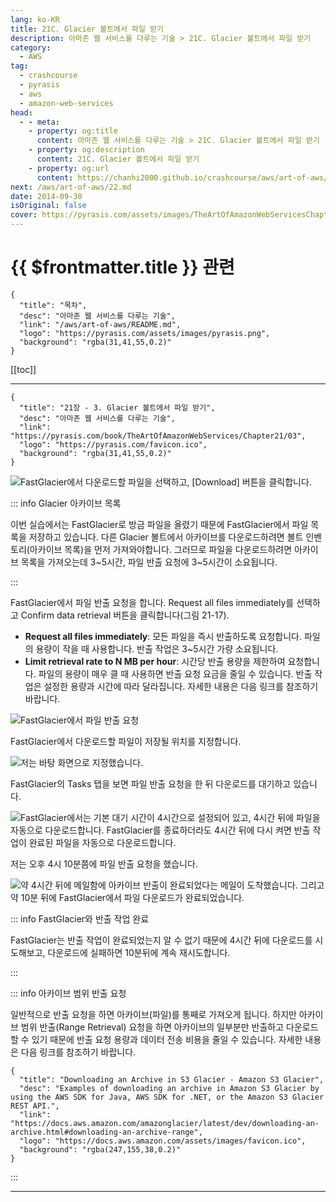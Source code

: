 ```yaml
---
lang: ko-KR
title: 21C. Glacier 볼트에서 파일 받기
description: 아마존 웹 서비스를 다루는 기술 > 21C. Glacier 볼트에서 파일 받기
category:
  - AWS
tag: 
  - crashcourse
  - pyrasis
  - aws 
  - amazon-web-services
head:
  - - meta:
    - property: og:title
      content: 아마존 웹 서비스를 다루는 기술 > 21C. Glacier 볼트에서 파일 받기
    - property: og:description
      content: 21C. Glacier 볼트에서 파일 받기
    - property: og:url
      content: https://chanhi2000.github.io/crashcourse/aws/art-of-aws/21C.html
next: /aws/art-of-aws/22.md
date: 2014-09-30
isOriginal: false
cover: https://pyrasis.com/assets/images/TheArtOfAmazonWebServicesChapter21/16_.png
---
```


# {{ $frontmatter.title }} 관련

```component VPCard
{
  "title": "목차",
  "desc": "아마존 웹 서비스를 다루는 기술",
  "link": "/aws/art-of-aws/README.md",
  "logo": "https://pyrasis.com/assets/images/pyrasis.png",
  "background": "rgba(31,41,55,0.2)"
}
```

[[toc]]

---

```component VPCard
{
  "title": "21장 - 3. Glacier 볼트에서 파일 받기",
  "desc": "아마존 웹 서비스를 다루는 기술",
  "link": "https://pyrasis.com/book/TheArtOfAmazonWebServices/Chapter21/03",
  "logo": "https://pyrasis.com/favicon.ico",
  "background": "rgba(31,41,55,0.2)"
}
```

![FastGlacier에서 다운로드할 파일을 선택하고, <FontIcon icon="iconfont icon-select"/>`[Download]` 버튼을 클릭합니다.](https://pyrasis.com/assets/images/TheArtOfAmazonWebServicesChapter21/16_.png)

::: info Glacier 아카이브 목록

이번 실습에서는 FastGlacier로 방금 파일을 올렸기 때문에 FastGlacier에서 파일 목록을 저장하고 있습니다. 다른 Glacier 볼트에서 아카이브를 다운로드하려면 볼트 인벤토리(아카이브 목록)을 먼저 가져와야합니다. 그러므로 파일을 다운로드하려면 아카이브 목록을 가져오는데 3~5시간, 파일 반출 요청에 3~5시간이 소요됩니다.

:::

FastGlacier에서 파일 반출 요청을 합니다. Request all files immediately를 선택하고 Confirm data retrieval 버튼을 클릭합니다(그림 21-17).

- **Request all files immediately**: 모든 파일을 즉시 반출하도록 요청합니다. 파일의 용량이 작을 때 사용합니다. 반출 작업은 3~5시간 가량 소요됩니다.
- **Limit retrieval rate to N MB per hour**: 시간당 반출 용량을 제한하여 요청합니다. 파일의 용량이 매우 클 때 사용하면 반출 요청 요금을 줄일 수 있습니다. 반출 작업은 설정한 용량과 시간에 따라 달라집니다. 자세한 내용은 다음 링크를 참조하기 바랍니다.

<SiteInfo
  name="Amazon Simple Storage Service(S3) – 클라우드 스토리지 – AWS"
  desc="제품 / 스토리지 / Amazon S3"
  url="https://aws.amazon.com/ko/glacier/faqs/#How_will_I_be_charged_when_retrieving_large_amounts_of_data_from_Amazon_Glacier"
  logo="https://aws.amazon.com/favicon.ico"
  preview="https://d1.awsstatic.com/Digital%20Marketing/Hero_pattern.40dd5bc69fbe19defa54d5d7cd2f63a7728902e5.png"/>

![FastGlacier에서 파일 반출 요청](https://pyrasis.com/assets/images/TheArtOfAmazonWebServicesChapter21/17_.png)

FastGlacier에서 다운로드할 파일이 저장될 위치를 지정합니다. 

![저는 바탕 화면으로 지정했습니다.](https://pyrasis.com/assets/images/TheArtOfAmazonWebServicesChapter21/18_.png)

FastGlacier의 Tasks 탭을 보면 파일 반출 요청을 한 뒤 다운로드를 대기하고 있습니다.

![FastGlacier에서는 기본 대기 시간이 4시간으로 설정되어 있고, 4시간 뒤에 파일을 자동으로 다운로드합니다. FastGlacier를 종료하더라도 4시간 뒤에 다시 켜면 반출 작업이 완료된 파일을 자동으로 다운로드합니다.](https://pyrasis.com/assets/images/TheArtOfAmazonWebServicesChapter21/19_.png)

저는 오후 4시 10분쯤에 파일 반출 요청을 했습니다.

![약 4시간 뒤에 메일함에 아카이브 반출이 완료되었다는 메일이 도착했습니다. 그리고 약 10분 뒤에 FastGlacier에서 파일 다운로드가 완료되었습니다.](https://pyrasis.com/assets/images/TheArtOfAmazonWebServicesChapter21/20_.png)

::: info FastGlacier와 반출 작업 완료

FastGlacier는 반출 작업이 완료되었는지 알 수 없기 때문에 4시간 뒤에 다운로드를 시도해보고, 다운로드에 실패하면 10분뒤에 계속 재시도합니다.

:::

::: info 아카이브 범위 반출 요청

일반적으로 반출 요청을 하면 아카이브(파일)를 통째로 가져오게 됩니다. 하지만 아카이브 범위 반출(Range Retrieval) 요청을 하면 아카이브의 일부분만 반출하고 다운로드할 수 있기 때문에 반출 요청 용량과 데이터 전송 비용을 줄일 수 있습니다. 자세한 내용은 다음 링크를 참조하기 바랍니다.

```component VPCard
{
  "title": "Downloading an Archive in S3 Glacier - Amazon S3 Glacier",
  "desc": "Examples of downloading an archive in Amazon S3 Glacier by using the AWS SDK for Java, AWS SDK for .NET, or the Amazon S3 Glacier REST API.",
  "link": "https://docs.aws.amazon.com/amazonglacier/latest/dev/downloading-an-archive.html#downloading-an-archive-range",
  "logo": "https://docs.aws.amazon.com/assets/images/favicon.ico",
  "background": "rgba(247,155,38,0.2)"
}
```

:::

---

<TagLinks />